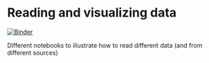 # Reading and visualizing data

[![Binder](https://mybinder.org/badge_logo.svg)](https://mybinder.org/v2/gh/cschroth2/Reading-data/HEAD)

Different notebooks to illustrate how to read different data (and from different sources)
